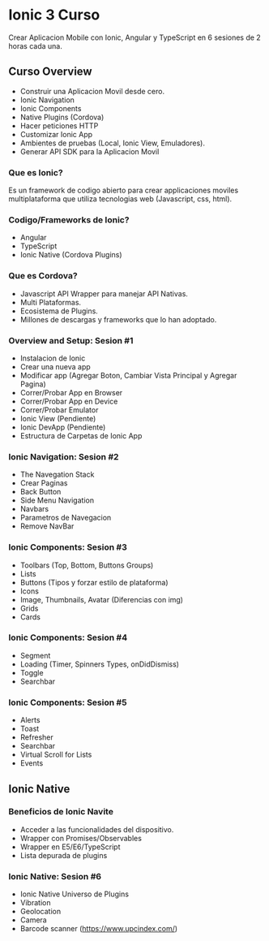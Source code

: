 # Ionic 3 Curso
Crear Aplicacion Mobile con Ionic, Angular y TypeScript en 6 sesiones de 2 horas cada una.

## Curso Overview

* Construir una Aplicacion Movil desde cero.
* Ionic Navigation
* Ionic Components
* Native Plugins (Cordova)
* Hacer peticiones HTTP
* Customizar Ionic App
* Ambientes de pruebas (Local, Ionic View, Emuladores).
* Generar API SDK para la Aplicacion Movil

### Que es Ionic?

Es un framework de codigo abierto para crear applicaciones moviles multiplataforma que utiliza tecnologias web (Javascript, css, html).

### Codigo/Frameworks de Ionic?

* Angular
* TypeScript
* Ionic Native (Cordova Plugins)

### Que es Cordova?

* Javascript  API Wrapper para manejar API Nativas.
* Multi Plataformas.
* Ecosistema de Plugins.
* Millones de descargas y frameworks que lo han adoptado.

### Overview and Setup: Sesion #1

* Instalacion de Ionic
* Crear una nueva app
* Modificar app (Agregar Boton, Cambiar Vista Principal y Agregar Pagina)
* Correr/Probar App en Browser
* Correr/Probar App en Device
* Correr/Probar Emulator 
* Ionic View (Pendiente)
* Ionic DevApp (Pendiente)
* Estructura de Carpetas de Ionic App

### Ionic Navigation: Sesion #2

* The Navegation Stack
* Crear Paginas
* Back Button
* Side Menu Navigation
* Navbars
* Parametros de Navegacion
* Remove NavBar

### Ionic Components: Sesion #3

* Toolbars (Top, Bottom, Buttons Groups)
* Lists
* Buttons (Tipos y forzar estilo de plataforma)
* Icons
* Image, Thumbnails, Avatar (Diferencias con img)
* Grids
* Cards


### Ionic Components: Sesion #4

* Segment
* Loading (Timer, Spinners Types, onDidDismiss)
* Toggle
* Searchbar

### Ionic Components: Sesion #5

* Alerts
* Toast
* Refresher
* Searchbar
* Virtual Scroll for Lists
* Events


## Ionic Native

### Beneficios de Ionic Navite

* Acceder a las funcionalidades del dispositivo.
* Wrapper con Promises/Observables
* Wrapper en E5/E6/TypeScript
* Lista depurada de plugins

### Ionic Native: Sesion #6

* Ionic Native Universo de Plugins
* Vibration
* Geolocation
* Camera
* Barcode scanner (https://www.upcindex.com/)
